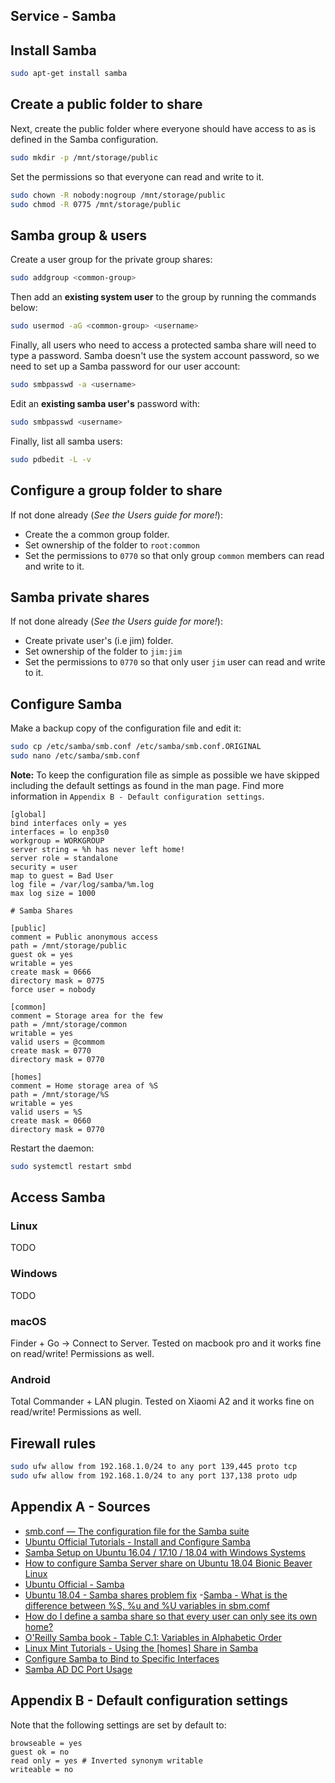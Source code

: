 ## Service - Samba

## Install Samba
```bash
sudo apt-get install samba
```

## Create a public folder to share
Next, create the public folder where everyone should have access to as is defined in the Samba configuration.
```bash
sudo mkdir -p /mnt/storage/public
```
Set the permissions so that everyone can read and write to it.
```bash
sudo chown -R nobody:nogroup /mnt/storage/public
sudo chmod -R 0775 /mnt/storage/public
```

## Samba group & users
Create a user group for the private group shares:
```bash
sudo addgroup <common-group>
```
Then add an **existing system user** to the group by running the commands below:
```bash
sudo usermod -aG <common-group> <username>
```
Finally, all users who need to access a protected samba share will need to type a password. Samba doesn't use the system account password, so we need to set up a Samba password for our user account:
```bash
sudo smbpasswd -a <username>
```
Edit an **existing samba user's** password with:
```bash
sudo smbpasswd <username>
```
Finally, list all samba users:
```bash
sudo pdbedit -L -v
```

## Configure a group folder to share
If not done already (_See the Users guide for more!_): 
- Create the a common group folder.
- Set ownership of the folder to `root:common`
- Set the permissions to `0770` so that only group `common` members can read and write to it.

## Samba private shares
If not done already (_See the Users guide for more!_): 
- Create private user's (i.e jim) folder.
- Set ownership of the folder to `jim:jim`
- Set the permissions to `0770` so that only user `jim` user can read and write to it.

## Configure Samba
Make a backup copy of the configuration file and edit it:
```bash
sudo cp /etc/samba/smb.conf /etc/samba/smb.conf.ORIGINAL
sudo nano /etc/samba/smb.conf
```
**Note:** To keep the configuration file as simple as possible we have skipped including the default settings as found in the man page. Find more information in `Appendix B - Default configuration settings`.
```
[global]
bind interfaces only = yes
interfaces = lo enp3s0
workgroup = WORKGROUP
server string = %h has never left home!
server role = standalone
security = user
map to guest = Bad User
log file = /var/log/samba/%m.log
max log size = 1000

# Samba Shares

[public]
comment = Public anonymous access
path = /mnt/storage/public
guest ok = yes
writable = yes
create mask = 0666
directory mask = 0775
force user = nobody

[common]
comment = Storage area for the few
path = /mnt/storage/common
writable = yes
valid users = @commom
create mask = 0770
directory mask = 0770

[homes]
comment = Home storage area of %S
path = /mnt/storage/%S
writable = yes
valid users = %S
create mask = 0660
directory mask = 0770
```
Restart the daemon:
```bash
sudo systemctl restart smbd
```

## Access Samba

### Linux
TODO

### Windows
TODO

### macOS
Finder + Go -> Connect to Server.
Tested on macbook pro and it works fine on read/write!
Permissions as well.

### Android
Total Commander + LAN plugin.
Tested on Xiaomi A2 and it works fine on read/write!
Permissions as well.

## Firewall rules
```bash
sudo ufw allow from 192.168.1.0/24 to any port 139,445 proto tcp
sudo ufw allow from 192.168.1.0/24 to any port 137,138 proto udp
```

## Appendix A - Sources
- [smb.conf — The configuration file for the Samba suite](https://www.samba.org/samba/docs/current/man-html/smb.conf.5.html)
- [Ubuntu Official Tutorials - Install and Configure Samba](https://tutorials.ubuntu.com/tutorial/install-and-configure-samba)
- [Samba Setup on Ubuntu 16.04 / 17.10 / 18.04 with Windows Systems](https://websiteforstudents.com/samba-setup-on-ubuntu-16-04-17-10-18-04-with-windows-systems/)
- [How to configure Samba Server share on Ubuntu 18.04 Bionic Beaver Linux](https://linuxconfig.org/how-to-configure-samba-server-share-on-ubuntu-18-04-bionic-beaver-linux)
- [Ubuntu Official - Samba](https://help.ubuntu.com/lts/serverguide/samba.html.en)
- [Ubuntu 18.04 - Samba shares problem fix](https://www.dedoimedo.com/computers/ubuntu-beaver-samba-shares.html)
-[Samba - What is the difference between %S, %u and %U variables in sbm.comf](https://lists.samba.org/archive/samba/2012-November/169927.html)
- [How do I define a samba share so that every user can only see its own home?](https://unix.stackexchange.com/questions/36853/how-do-i-define-a-samba-share-so-that-every-user-can-only-see-its-own-home)
- [O'Reilly Samba book - Table C.1: Variables in Alphabetic Order](https://www.oreilly.com/openbook/samba/book/appc_01.html#appc-88529)
- [Linux Mint Tutorials - Using the \[homes\] Share in Samba](https://forums.linuxmint.com/viewtopic.php?f=42&t=77063&sid=464f3d114dc81a360b841436997d9edc)
- [Configure Samba to Bind to Specific Interfaces](https://wiki.samba.org/index.php/Configure_Samba_to_Bind_to_Specific_Interfaces)
- [Samba AD DC Port Usage](https://wiki.samba.org/index.php/Samba_AD_DC_Port_Usage)

## Appendix B - Default configuration settings
Note that the following settings are set by default to:
```
browseable = yes
guest ok = no
read only = yes # Inverted synonym writable
writeable = no
```
